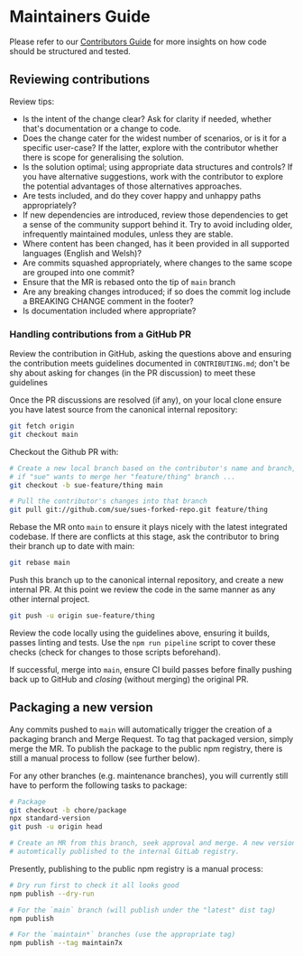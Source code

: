 # Maintainers Guide

Please refer to our [Contributors Guide](docs/contributors/index.md) for more insights on how code should be structured and tested.


## Reviewing contributions

Review tips:

* Is the intent of the change clear? Ask for clarity if needed, whether that's documentation or a change to code.
* Does the change cater for the widest number of scenarios, or is it for a specific user-case? If the latter, explore with the contributor whether there is scope for generalising the solution.
* Is the solution optimal; using appropriate data structures and controls? If you have alternative suggestions, work with the contributor to explore the potential advantages of those alternatives approaches.
* Are tests included, and do they cover happy and unhappy paths appropriately?
* If new dependencies are introduced, review those dependencies to get a sense of the community support behind it. Try to avoid including older, infrequently maintained modules, unless they are stable.
* Where content has been changed, has it been provided in all supported languages (English and Welsh)?
* Are commits squashed appropriately, where changes to the same scope are grouped into one commit?
* Ensure that the MR is rebased onto the tip of `main` branch
* Are any breaking changes introduced; if so does the commit log include a BREAKING CHANGE comment in the footer?
* Is documentation included where appropriate?


### Handling contributions from a GitHub PR

Review the contribution in GitHub, asking the questions above and ensuring the contribution meets guidelines documented in `CONTRIBUTING.md`; don't be shy about asking for changes (in the PR discussion) to meet these guidelines

Once the PR discussions are resolved (if any), on your local clone ensure you have latest source from the canonical internal repository:

```bash
git fetch origin
git checkout main
```

Checkout the Github PR with:

```bash
# Create a new local branch based on the contributor's name and branch, e.g.
# if "sue" wants to merge her "feature/thing" branch ...
git checkout -b sue-feature/thing main

# Pull the contributor's changes into that branch
git pull git://github.com/sue/sues-forked-repo.git feature/thing
```

Rebase the MR onto `main` to ensure it plays nicely with the latest integrated codebase. If there are conflicts at this stage, ask the contributor to bring their branch up to date with main:

```bash
git rebase main
```

Push this branch up to the canonical internal repository, and create a new internal PR. At this point we review the code in the same manner as any other internal project.

```bash
git push -u origin sue-feature/thing
```

Review the code locally using the guidelines above, ensuring it builds, passes linting and tests. Use the `npm run pipeline` script to cover these checks (check for changes to those scripts beforehand).

If successful, merge into `main`, ensure CI build passes before finally pushing back up to GitHub and _closing_ (without merging) the original PR.


## Packaging a new version

Any commits pushed to `main` will automatically trigger the creation of a packaging branch and Merge Request. To tag that packaged version, simply merge the MR. To publish the package to the public npm registry, there is still a manual process to follow (see further below).

For any other branches (e.g. maintenance branches), you will currently still have to perform the following tasks to package:

```bash
# Package
git checkout -b chore/package
npx standard-version
git push -u origin head

# Create an MR from this branch, seek approval and merge. A new version will be
# automtically published to the internal GitLab registry.
```

Presently, publishing to the public npm registry is a manual process:

```bash
# Dry run first to check it all looks good
npm publish --dry-run

# For the `main` branch (will publish under the "latest" dist tag)
npm publish

# For the `maintain*` branches (use the appropriate tag)
npm publish --tag maintain7x
```
